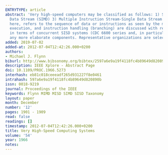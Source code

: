 ```yaml
---
ENTRYTYPE: article
abstract: 'Very high-speed computers may be classified as follows: 1) Single Instruction Stream-Single Data Stream (SISD) 2) Single Instruction Stream-Multiple
  Data Stream (SIMD) 3) Multiple Instruction Stream-Single Data Stream (MISD) 4) Multiple Instruction Stream-Multiple Data Stream (MIMD). "Stream," as used
  here, refers to the sequence of data or instructions as seen by the machine during the execution of a program. The constituents of a system: storage,
  execution, and instruction handling (branching) are discussed with regard to recent developments and/or systems limitations. The constituents are discussed
  in terms of concurrent SISD systems (CDC 6600 series and, in particular, IBM Model 90 series), since multiple stream organizations usually do not require
  any more elaborate components. Representative organizations are selected from each class and the arrangement of the constituents is shown.'
added: 2019-07-02
added-at: 2012-07-04T12:42:26.000+0200
authors:
- Michael J. Flynn
biburl: http://www.bibsonomy.org/bibtex/2597a6e9a19f4118fc4b89649d820890b/gron
description: IEEE Xplore - Abstract Page
doi: 10.1109/PROC.1966.5273
interhash: eb81c018ceeeadf265d931227f8e0461
intrahash: 597a6e9a19f4118fc4b89649d820890b
issn: 0018-9219
journal: Proceedings of the IEEE
keywords: Flynn MIMD MISD SIMD SISD Taxonomy
layout: paper
month: December
number: '12'
pages: 1901 - 1909
read: false
readings: []
timestamp: 2012-07-04T12:42:26.000+0200
title: Very High-Speed Computing Systems
volume: '54'
year: 1966
notes:
---
```

